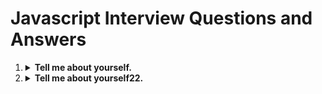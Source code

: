 <h1>Javascript Interview Questions and Answers</h1>

<ol>
  <li>
    <details>
        <summary><b>Tell me about yourself.</b></summary>
            My Name is Sanjay
          <pre>
            function demo() {
                console.log('1111')
            }
          </pre>
    </details>
  </li>
  <li>
    <details>
        <summary><b>Tell me about yourself22.</b></summary>
        ```js
        function demo() {
            
        }
        ```
    </details>
  </li>
</ol>
